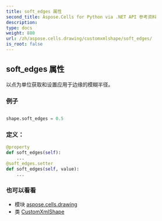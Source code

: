 ```yaml
---
title: soft_edges 属性
second_title: Aspose.Cells for Python via .NET API 参考资料
description:
type: docs
weight: 880
url: /zh/aspose.cells.drawing/customxmlshape/soft_edges/
is_root: false
---
```

## soft_edges 属性

以点为单位获取和设置应用于边缘的模糊半径。

### 例子

```python

shape.soft_edges = 0.5

```
### 定义：
```python
@property
def soft_edges(self):
    ...
@soft_edges.setter
def soft_edges(self, value):
    ...
```

### 也可以看看
* 模块 [aspose.cells.drawing](../../)
* 类 [CustomXmlShape](/cells/python-net/zh/aspose.cells.drawing/customxmlshape)

